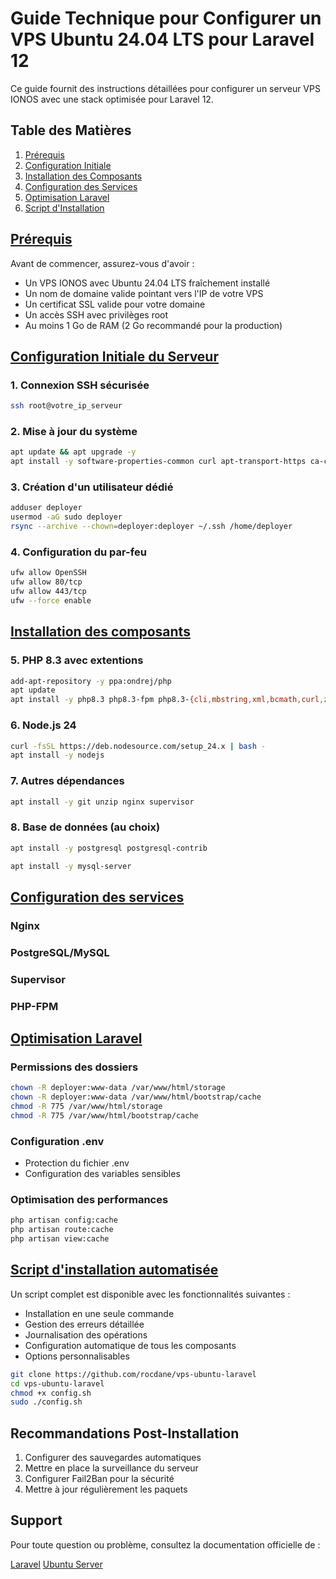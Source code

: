 # Guide Technique pour Configurer un VPS Ubuntu 24.04 LTS pour Laravel 12

Ce guide fournit des instructions détaillées pour configurer un serveur VPS IONOS avec une stack optimisée pour Laravel 12.

## Table des Matières

1. [Prérequis](#prérequis)
2. [Configuration Initiale](#configuration-initiale-du-serveur)
3. [Installation des Composants](#installation-des-composants)
4. [Configuration des Services](#configuration-des-services)
5. [Optimisation Laravel](#optimisation-laravel)
6. [Script d'Installation](#script-dinstallation-automatisé)

## [Prérequis](prérequis)

Avant de commencer, assurez-vous d'avoir :

- Un VPS IONOS avec Ubuntu 24.04 LTS fraîchement installé
- Un nom de domaine valide pointant vers l'IP de votre VPS
- Un certificat SSL valide pour votre domaine
- Un accès SSH avec privilèges root
- Au moins 1 Go de RAM (2 Go recommandé pour la production)

## [Configuration Initiale du Serveur](configuration-initiale-du-serveur)

### 1. Connexion SSH sécurisée

```bash
ssh root@votre_ip_serveur
```

### 2. Mise à jour du système

```bash
apt update && apt upgrade -y
apt install -y software-properties-common curl apt-transport-https ca-certificates gnupg
```

### 3. Création d'un utilisateur dédié

```bash
adduser deployer
usermod -aG sudo deployer
rsync --archive --chown=deployer:deployer ~/.ssh /home/deployer
```

### 4. Configuration du par-feu

```bash
ufw allow OpenSSH
ufw allow 80/tcp
ufw allow 443/tcp
ufw --force enable
```

## [Installation des composants](installation-des-composants)

### 5. PHP 8.3 avec extentions

```bash
add-apt-repository -y ppa:ondrej/php
apt update
apt install -y php8.3 php8.3-fpm php8.3-{cli,mbstring,xml,bcmath,curl,zip,gd,pgsql,mysql,sqlite3,redis,opcache}
```

### 6. Node.js 24

```bash
curl -fsSL https://deb.nodesource.com/setup_24.x | bash -
apt install -y nodejs
```

### 7. Autres dépendances

```bash
apt install -y git unzip nginx supervisor
```

### 8. Base de données (au choix)

```bash
apt install -y postgresql postgresql-contrib

apt install -y mysql-server
```

## [Configuration des services](configuration-des-services)

### Nginx

### PostgreSQL/MySQL

### Supervisor

### PHP-FPM

## [Optimisation Laravel](optimisation-laravel)

### Permissions des dossiers

```bash
chown -R deployer:www-data /var/www/html/storage
chown -R deployer:www-data /var/www/html/bootstrap/cache
chmod -R 775 /var/www/html/storage
chmod -R 775 /var/www/html/bootstrap/cache
```

### Configuration .env

- Protection du fichier .env
- Configuration des variables sensibles

### Optimisation des performances

```bash
php artisan config:cache
php artisan route:cache
php artisan view:cache
```

## [Script d'installation automatisée](script-dinstallation-automatisé)

Un script complet est disponible avec les fonctionnalités suivantes :

- Installation en une seule commande
- Gestion des erreurs détaillée
- Journalisation des opérations
- Configuration automatique de tous les composants
- Options personnalisables

```bash
git clone https://github.com/rocdane/vps-ubuntu-laravel
cd vps-ubuntu-laravel
chmod +x config.sh
sudo ./config.sh
```

## Recommandations Post-Installation

1. Configurer des sauvegardes automatiques
2. Mettre en place la surveillance du serveur
3. Configurer Fail2Ban pour la sécurité
4. Mettre à jour régulièrement les paquets

## Support

Pour toute question ou problème, consultez la documentation officielle de :

[Laravel](https://laravel.com/docs)
[Ubuntu Server](https://laravel.com/docs)
